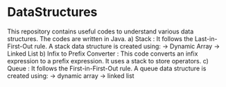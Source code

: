 # DataStructures
This repository contains useful codes to understand various data structures. The codes are written in Java.
a) Stack : It follows the Last-in-First-Out rule. A stack data structure is created using:
  -> Dynamic Array
  -> Linked List
b) Infix to Prefix Converter : This code converts an infix expression to a prefix expression. It uses a stack to store operators.
c) Queue : It follows the First-in-First-Out rule. A queue data structure is created using:
  -> dynamic array
  -> linked list
